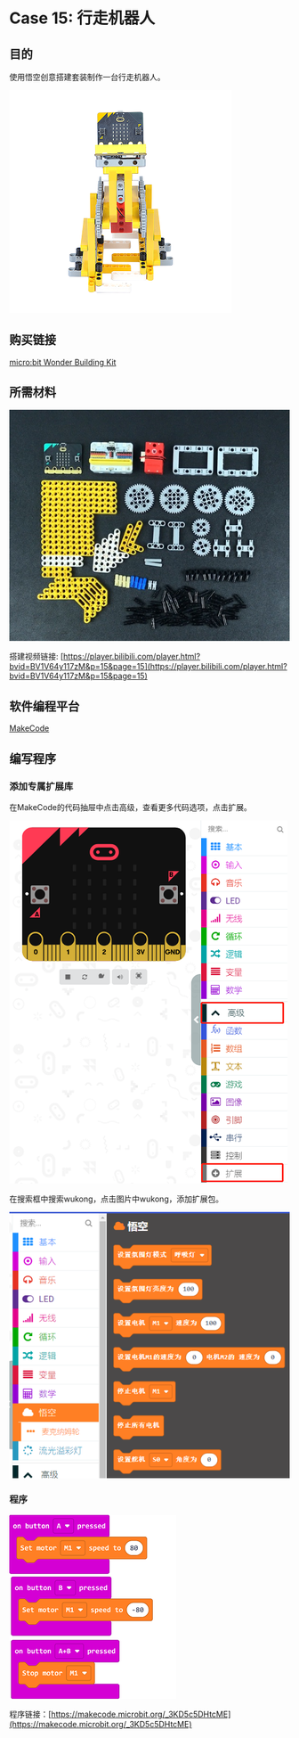 # Case 15: 行走机器人
## 目的
使用悟空创意搭建套装制作一台行走机器人。

![](./images/case-15-01.png)

## 购买链接

[micro:bit Wonder Building Kit](https://www.elecfreaks.com/micro-bit-wonder-building-kit-without-micro-bit-board.html)

## 所需材料

![](./images/case-15-02.png)

搭建视频链接:
[https://player.bilibili.com/player.html?bvid=BV1V64y117zM&p=15&page=15](https://player.bilibili.com/player.html?bvid=BV1V64y117zM&p=15&page=15)

## 软件编程平台

[MakeCode](https://makecode.microbit.org/)

## 编写程序
### 添加专属扩展库

在MakeCode的代码抽屉中点击高级，查看更多代码选项，点击扩展。

![](./images/case-01-03.png)

在搜索框中搜索wukong，点击图片中wukong，添加扩展包。

![](./images/case-01-04.png)





### 程序

![](./images/case-06-05.png)

程序链接：[https://makecode.microbit.org/_3KD5c5DHtcME](https://makecode.microbit.org/_3KD5c5DHtcME)
